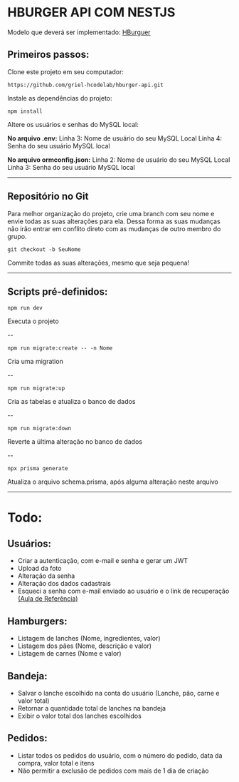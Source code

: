 # HBURGER API COM NESTJS

Modelo que deverá ser implementado: [HBurguer](https://hburger-9a4f7.web.app/)

## Primeiros passos:

Clone este projeto em seu computador:

    https://github.com/griel-hcodelab/hburger-api.git

Instale as dependências do projeto:

    npm install

Altere os usuários e senhas do MySQL local:

**No arquivo .env:**
Linha 3: Nome de usuário do seu MySQL Local
Linha 4: Senha do seu usuário MySQL local

**No arquivo ormconfig.json:**
Linha 2: Nome de usuário do seu MySQL Local
Linha 3: Senha do seu usuário MySQL local

---

## Repositório no Git

Para melhor organização do projeto, crie uma branch com seu nome e envie todas as suas alterações para ela. Dessa forma as suas mudanças não irão entrar em conflito direto com as mudanças de outro membro do grupo.

    git checkout -b SeuNome

Commite todas as suas alterações, mesmo que seja pequena!

---

## Scripts pré-definidos:

    npm run dev
Executa o projeto
 
--

    npm run migrate:create -- -n Nome
Cria uma migration

--

    npm run migrate:up
Cria as tabelas e atualiza o banco de dados

--

    npm run migrate:down
Reverte a última alteração no banco de dados

--

    npx prisma generate

Atualiza o arquivo schema.prisma, após alguma alteração neste arquivo

---

# Todo:

## Usuários:
- Criar a autenticação, com e-mail e senha e gerar um JWT
- Upload da foto 
- Alteração da senha
- Alteração dos dados cadastrais
- Esqueci a senha com e-mail enviado ao usuário e o link de recuperação [(Aula de Referência)](https://www.youtube.com/watch?v=KC0ZuLhBPf4&list=PL7mik6do621Nl3qx9IOsEf2xtfw3Ym7i5&index=42)

## Hamburgers:
- Listagem de lanches (Nome, ingredientes, valor)
- Listagem dos pães (Nome, descrição e valor)
- Listagem de carnes (Nome e valor)

## Bandeja:
- Salvar o lanche escolhido na conta do usuário (Lanche, pão, carne e valor total)
- Retornar a quantidade total de lanches na bandeja
- Exibir o valor total dos lanches escolhidos

## Pedidos:
- Listar todos os pedidos do usuário, com o número do pedido, data da compra, valor total e itens
- Não permitir a exclusão de pedidos com mais de 1 dia de criação